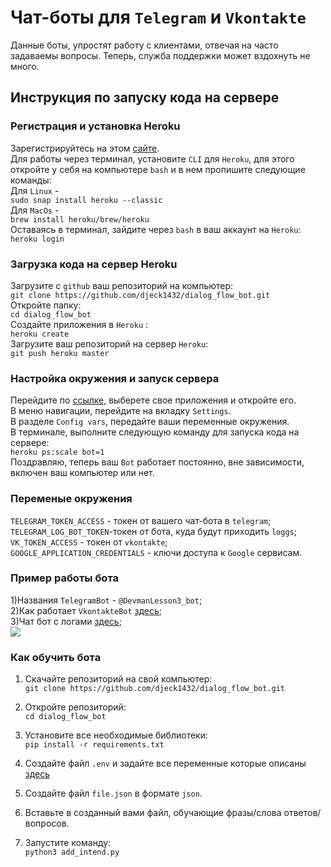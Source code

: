# Чат-боты для ```Telegram``` и ```Vkontakte```
Данные боты, упростят работу с клиентами, отвечая на часто задаваемы вопросы.
Теперь, служба поддержки может вздохнуть не много.

## Инструкция по запуску кода на сервере

### Регистрация и установка Heroku

Зарегистрируйтесь  на этом <a href='https://signup.heroku.com/dc'>сайте</a>.
<br>
Для работы через терминал, установите ```CLI``` для ```Heroku```, для этого
откройте у себя на компьютере ```bash``` и в нем пропишите следующие команды: 
<br>
Для ```Linux``` -<br>
```sudo snap install heroku --classic```
<br>
Для ```MacOs``` - <br>
```brew install heroku/brew/heroku```
<br>
Оставаясь в терминал, зайдите через ```bash``` в ваш аккаунт на ```Heroku```:
<br>
```heroku login```
<br>
### Загрузка кода на сервер Heroku

Загрузите с ```github``` ваш репозиторий на компьютер: 
<br>
```git clone https://github.com/djeck1432/dialog_flow_bot.git```
<br>
Откройте папку:
<br>
```cd dialog_flow_bot ```
<br>
Создайте приложения в ```Heroku``` :
<br>
```heroku create```
<br>
Загрузите ваш репозиторий на сервер ```Heroku```:
<br>
```git push heroku master```
<br>

### Настройка окружения и запуск сервера

Перейдите по <a href='https://dashboard.heroku.com/apps'>ссылке</a>, выберете свое приложения и откройте его.
<br>
В меню навигации, перейдите на вкладку ```Settings```.
<br>
В разделе ```Config vars```, передайте ваши переменные окружения.
<br>
В терминале, выполните следующую команду для запуска кода на сервере:<br>
```heroku ps:scale bot=1```
<br>
Поздравляю, теперь ваш ```Bot``` работает постоянно, вне зависимости, включен ваш компьютер или нет.
<a name='env'></a>
### Переменые окружения 

```TELEGRAM_TOKEN_ACCESS``` - токен от вашего чат-бота в ```telegram```;<br>
```TELEGRAM_LOG_BOT_TOKEN```-токен от бота, куда будут приходить ```loggs```;<br>
```VK_TOKEN_ACCESS``` - токен от ```vkontakte```;<br>
```GOOGLE_APPLICATION_CREDENTIALS``` - ключи доступа к ```Google``` сервисам.


### Пример работы бота 
1)Названия ```TelegramBot``` - ```@DevmanLesson3_bot```;
<br>
2)Как работает ```VkontakteBot``` <a href='https://vk.com/club190053871'>здесь</a>;
<br>
3)Чат бот с логами <a href='https://t.me/devman_log_bot'>здесь</a>;
<br>
<img src='https://dvmn.org/filer/canonical/1569214094/323/'></img>


### Как обучить бота 

1. Скачайте репозиторий на свой компьютер:<br>
```git clone https://github.com/djeck1432/dialog_flow_bot.git```
2. Откройте репозиторий: <br>
```cd dialog_flow_bot```
3. Установите все необходимые библиотеки:<br>
```pip install -r requirements.txt```

4. Создайте файл ```.env``` и задайте все переменные которые описаны <a href='#env'>здесь</a><br>
5. Создайте файл ```file.json``` в формате ```json```.<br>
6. Вставьте в созданный вами файл, обучающие фразы/слова ответов/вопросов.<br>
7. Запустите команду:<br>
```python3 add_intend.py```

